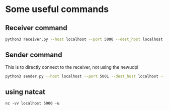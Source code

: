 
# Some useful commands
## Receiver command
```sh
python3 receiver.py --host localhost --port 5000 --dest_host localhost --dest_port 5001
```

## Sender command
This is to directly connect to the receiver, not using the newudpl
```sh
python3 sender.py --host localhost --port 5001 --dest_host localhost --dest_port 5000 --timeout 2 < sample.txt
```

## using natcat
```shell script
nc -vv localhost 5000 -u
```